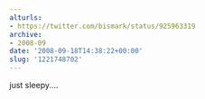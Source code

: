 ```yaml
---
alturls:
- https://twitter.com/bismark/status/925963319
archive:
- 2008-09
date: '2008-09-18T14:38:22+00:00'
slug: '1221748702'
---
```


just sleepy....


